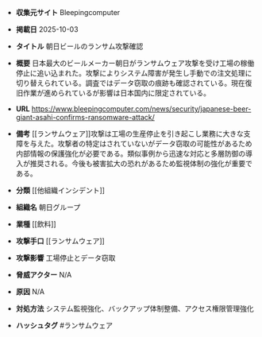 - **収集元サイト**
Bleepingcomputer

- **掲載日**
2025-10-03

- **タイトル**
朝日ビールのランサム攻撃確認

- **概要**
日本最大のビールメーカー朝日がランサムウェア攻撃を受け工場の稼働停止に追い込まれた。攻撃によりシステム障害が発生し手動での注文処理に切り替えられている。調査ではデータ窃取の痕跡も確認されている。現在復旧作業が進められているが影響は日本国内に限定されている。

- **URL**
https://www.bleepingcomputer.com/news/security/japanese-beer-giant-asahi-confirms-ransomware-attack/

- **備考**
[[ランサムウェア]]攻撃は工場の生産停止を引き起こし業務に大きな支障を与えた。攻撃者の特定はされていないがデータ窃取の可能性があるため内部情報の保護強化が必要である。類似事例から迅速な対応と多層防御の導入が推奨される。今後も被害拡大の恐れがあるため監視体制の強化が重要である。

- **分類**
[[他組織インシデント]]

- **組織名**
朝日グループ

- **業種**
[[飲料]]

- **攻撃手口**
[[ランサムウェア]]

- **攻撃影響**
工場停止とデータ窃取

- **脅威アクター**
N/A

- **原因**
N/A

- **対処方法**
システム監視強化、バックアップ体制整備、アクセス権限管理強化

- **ハッシュタグ**
#ランサムウェア
